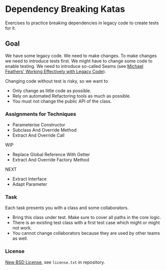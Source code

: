 # Dependency Breaking Katas #

Exercises to practice breaking dependencies in legacy
code to create tests for it.

## Goal ##

We have some legacy code. We need to make changes.
To make changes we need to introduce tests first.
We might have to change some code to enable testing.
We need to introduce so-called Seams (see [Michael
Feathers' Working Effectively with Legacy
Code](https://www.goodreads.com/book/show/44919.Working_Effectively_with_Legacy_Code)).

Changing code without test is risky, so we want to

* Only change as little code as possible.
* Rely on automated Refactoring tools as much as possible.
* You must not change the public API of the class.

### Assignments for Techniques ###

* Parameterise Constructor
* Subclass And Override Method
* Extract And Override Call

WIP

* Replace Global Reference With Getter
* Extract And Override Factory Method

NEXT

* Extract Interface
* Adapt Parameter

### Task ###

Each task presents you with a class and some collaborators.

* Bring this class under test. Make sure to cover all paths in the core logic.
* There is an existing test class with a first test case which might or might not work.
* You cannot change collaborators because they are used by other teams as well.

### License ###

[New BSD License](http://opensource.org/licenses/bsd-license.php), see `license.txt` in repository.
